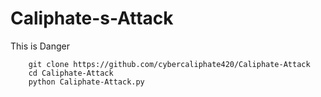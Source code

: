 # Caliphate-s-Attack
This is Danger
  


        git clone https://github.com/cybercaliphate420/Caliphate-Attack
        cd Caliphate-Attack
        python Caliphate-Attack.py
